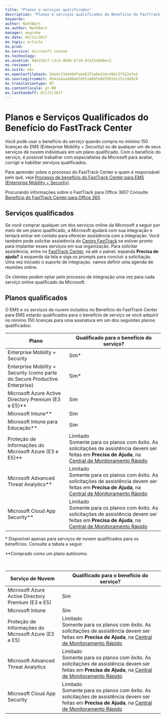 ```yaml
---
title: "Planos e serviços qualificados"
description: "Planos e serviços qualificados do Benefício do FastTrack Center"
keywords: 
author: NathBarn
ms.author: NathBarn
manager: angrobe
ms.date: 05/31/2017
ms.topic: article
ms.prod: 
ms.service: microsoft-intune
ms.technology: 
ms.assetid: 484156c7-c3c4-469d-b718-9fa33d9d0ec2
ms.reviewer: 
ms.suite: ems
ms.openlocfilehash: 5da41f3d440d7a6463f2a6e23dcd0613f522efe2
ms.sourcegitcommit: 0541e4aa400a818551469fe9df8929c25c2dd918
ms.translationtype: HT
ms.contentlocale: pt-BR
ms.lasthandoff: 07/25/2017
---
```

# <a name="fasttrack-center-benefit-eligible-services-and-plans"></a>Planos e Serviços Qualificados do Benefício do FastTrack Center
Você pode usar o benefício do serviço quando compra no mínimo 150 licenças do EMS (Enterprise Mobility + Security) ou de qualquer um de seus serviços de nuvem individuais em um plano qualificado. Com o benefício do serviço, é possível trabalhar com especialistas da Microsoft para avaliar, corrigir e habilitar serviços qualificados.

Para aprender sobre o processo do FastTrack Center e quem é responsável pelo quê, veja [Processo de benefício do FastTrack Center para EMS (Enterprise Mobility + Security)](fasttrack-center-benefit-process-for-enterprise-mobility-suite-ems.md).

Procurando informações sobre o FastTrack para Office 365? Consulte [Benefício do FastTrack Center para Office 365](https://technet.microsoft.com/library/office-365-onboarding-benefit.aspx).

## <a name="eligible-services"></a>Serviços qualificados
Se você comprar qualquer um dos serviços online da Microsoft a seguir por meio de um plano qualificado, a Microsoft ajudará com sua integração e tentará entrar em contato para oferecer assistência com a integração. Você também pode solicitar assistência do [Centro FastTrack](http://fasttrack.microsoft.com/) se estiver pronto para implantar esses serviços em sua organização. Para solicitar assistência, entre no [FastTrack Center](http://fasttrack.microsoft.com/), vá até o painel, expanda **Precisa de ajuda?** à esquerda da tela e siga os prompts para concluir a solicitação. Uma vez iniciado o suporte de integração, vamos definir uma agenda de reuniões online.

Os clientes podem optar pelo processo de integração uma vez para cada serviço online qualificado da Microsoft.

## <a name="eligible-plans"></a>Planos qualificados
O EMS e os serviços de nuvem incluídos no Benefício do FastTrack Center para EMS estarão qualificados para o benefício de serviço se você adquirir no mínimo 150 licenças para uma assinatura em um dos seguintes planos qualificados:

|Plano|Qualificado para o benefício do serviço?|
|--------|-------------------------------------|
|Enterprise Mobility + Security |Sim\*|
|Enterprise Mobility + Security (como parte do Secure Productive Enterprise)|Sim*|
|Microsoft Azure Active Directory Premium (E3 e E5)**|Sim|
|Microsoft Intune**|Sim|
|Microsoft Intune para Educação** |Sim |
|Proteção de Informações do Microsoft Azure (E3 e E5)**|Limitado</br>Somente para os planos com êxito. As solicitações de assistência devem ser feitas em **Precisa de Ajuda**, na [Central de Monitoramento Rápido](https://fasttrack.microsoft.com/)|
|Microsoft Advanced Threat Analytics**|Limitado</br>Somente para os planos com êxito. As solicitações de assistência devem ser feitas em **Precisa de Ajuda**, na [Central de Monitoramento Rápido](https://fasttrack.microsoft.com/)|
|Microsoft Cloud App Security**|Limitado</br>Somente para os planos com êxito. As solicitações de assistência devem ser feitas em **Precisa de Ajuda**, na [Central de Monitoramento Rápido](https://fasttrack.microsoft.com/)|

&ast; Disponível apenas para serviços de nuvem qualificados para os benefícios. Consulte a tabela a seguir.

**Comprado como um plano autônomo.

&nbsp;

|Serviço de Nuvem|Qualificado para o benefício do serviço?|
|--------|-------------------------------------|
|Microsoft Azure Active Directory Premium (E3 e E5)|Sim|
|Microsoft Intune|Sim|
|Proteção de Informações do Microsoft Azure (E3 e E5)|Limitado</br>Somente para os planos com êxito. As solicitações de assistência devem ser feitas em **Precisa de Ajuda**, na [Central de Monitoramento Rápido](https://fasttrack.microsoft.com/)|
|Microsoft Advanced Threat Analytics|Limitado</br>Somente para os planos com êxito. As solicitações de assistência devem ser feitas em **Precisa de Ajuda**, na [Central de Monitoramento Rápido](https://fasttrack.microsoft.com/)|
|Microsoft Cloud App Security|Limitado</br>Somente para os planos com êxito. As solicitações de assistência devem ser feitas em **Precisa de Ajuda**, na [Central de Monitoramento Rápido](https://fasttrack.microsoft.com/)|
